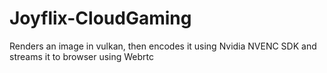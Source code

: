 # Joyflix-CloudGaming
Renders an image in vulkan, then encodes it using Nvidia NVENC SDK and streams it to browser using Webrtc
